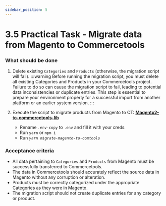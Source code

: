 ```yaml
---
sidebar_position: 5
---
```


# 3.5 Practical Task - Migrate data from Magento to Commercetools

### What should be done

1. Delete existing `Categories` and `Products` (otherwise, the migration script will fail).
:::warning
Before running the migration script, you must delete all existing Categories and Products in your Commercetools project. Failure to do so can cause the migration script to fail, leading to potential data inconsistencies or duplicate entries. This step is essential to prepare your environment properly for a successful import from another platform or an earlier system version.
:::

2. Execute the script to migrate products from Magento to CT: **[Magento2-to-commercetools-lib](https://git.epam.com/Anton_Zhirkov/magento2-to-commercetools-lib)**

   - Rename `.env-copy` to `.env` and fill it with your creds
   - Run `yarn` or `npm i`
   - Run *`yarn migrate-magento-to-comtools`*

### Acceptance criteria
- All data pertaining to `Categories` and `Products` from Magento must be successfully transferred to Commercetools.
- The data in Commercetools should accurately reflect the source data in Magento without any corruption or alteration.
- Products must be correctly categorized under the appropriate Categories as they were in Magento.
- The migration script should not create duplicate entries for any category or product.
